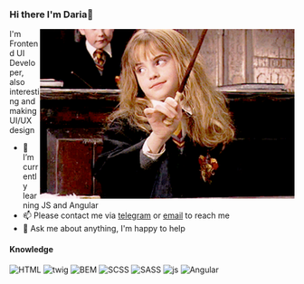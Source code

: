 ### Hi there I'm Daria👋

<img align="right" alt="GIF" src="https://raw.githubusercontent.com/dariathehuman/dariathehuman/master/Hermione.gif" width="450" />

I'm Frontend UI Developer, also interesting and making UI/UX design


- 🌱 I’m currently learning JS and Angular
- 📫 Please contact me via [telegram](https://t.me/daria_nab) or [email](mailto:dariawebpro@gmail.com) to reach me
- 💬 Ask me about anything, I'm happy to help

#### Knowledge

![HTML](https://img.shields.io/badge/-HTML-brightgreen) ![twig](https://img.shields.io/badge/-twig-green) ![BEM](https://img.shields.io/badge/-BEM-blue) ![SCSS](https://img.shields.io/badge/-SCSS-red) ![SASS](https://img.shields.io/badge/-sass-critical) ![js](https://img.shields.io/badge/-JS-yellow) ![Angular](https://img.shields.io/badge/-Angular-red)
